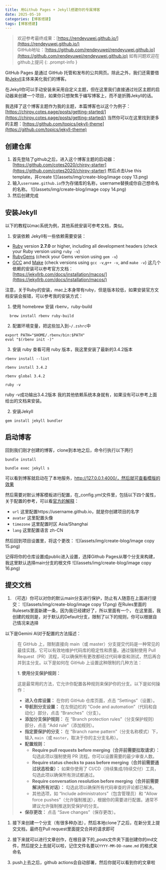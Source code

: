 ```yaml
---
title: 用Github Pages + Jekyll搭建你的专属博客
date: 2025-05-10
categories: [博客搭建]
tags: [博客搭建]
---
```


> 欢迎参考最终成果：[https://rendeyuwei.github.io/](https://rendeyuwei.github.io/)  
> GitHub地址：[https://github.com/rendeyuwei/rendeyuwei.github.io](https://github.com/rendeyuwei/rendeyuwei.github.io) 如有问题欢迎在github上提问
{: .prompt-info }

GitHub Pages 是通过 GitHub 托管和发布的公共网页。除此之外，我们还需要借助[Jekyll](https://jekyllrb.com/)主体来美化我们的博客。

在Jekyll你可以手动安装来采用自定义主题，但在这里我们直接通过社区主题的启动器来创建一个项目，如果你只想聚焦于编写博客上，而不是折腾Jekyll的话。

我选择了这个博客主题作为我的主题，本篇博客也以这个为例子：[https://chirpy.cotes.page/posts/getting-started/](https://chirpy.cotes.page/posts/getting-started/)
当然你可以在这里找到更多的主题：[https://github.com/topics/jekyll-theme](https://github.com/topics/jekyll-theme)

## 创建仓库
1. 首先登陆了github之后，进入这个博客主题的启动器：[https://github.com/cotes2020/chirpy-starter](https://github.com/cotes2020/chirpy-starter) 然后点击Use this template，并create
![](assets/img/create-blog/image copy 13.png)
1. 输入`username.github.io`作为存储库的名称，username替换成你自己想命名的名称。
![](assets/img/create-blog/image copy 14.png)
1. 然后创建完成

## 安装Jekyll
以下的教程以mac系统为例，其他系统安装可参考文档，类似。
1. 安装依赖
Jekyll有一些依赖需要安装：
- [Ruby](https://www.ruby-lang.org/en/downloads/) version **2.7.0** or higher, including all development headers (check your Ruby version using `ruby -v`)
- [RubyGems](https://rubygems.org/pages/download) (check your Gems version using `gem -v`)
- [GCC](https://gcc.gnu.org/install/) and [Make](https://www.gnu.org/software/make/) (check versions using `gcc -v`,`g++ -v`, and `make -v`)
这几个依赖的安装可以参考官方文档：[https://jekyllrb.com/docs/installation/macos/](https://jekyllrb.com/docs/installation/macos/)

注意，关于Ruby的安装，mac上本身带有ruby，但是版本较低，如果安装官方文档安装会报错，可以参考我的安装方式：
1. 使用 homebrew 安装 rbenv，ruby-build
```
  brew install rbenv ruby-build
```
2. 配置环境变量，把这些加入到`~/.zshrc`中
```
export PATH="$HOME/.rbenv/bin:$PATH" 
eval "$(rbenv init -)"
```
 3. 安装 ruby
查看可用 ruby 版本，我这里安装了最新的3.4.2版本
```
rbenv install --list

rbenv install 3.4.2

rbenv global 3.4.2

ruby -v
```
ruby -v成功输出3.4.2版本
我的其他依赖系统本身就有，如果没有可以参考上面给出的文档来安装。

2. 安装Jekyll
```
gem install jekyll bundler
```

## 启动博客
回到我们刚才创建的博客，clone到本地之后，命令行执行以下两行
```
bundle install

bundle exec jekyll s
```
可以看到博客就启动在了本地服务，http://127.0.0.1:4000/，然后就可查看模版的效果

然后需要对默认博客模板进行配置，在_config.yml文件里，包括以下四个属性，关于配置的参考，可以看[官方的解释](https://chirpy.cotes.page/posts/getting-started/)：
- `url` 这里配置https://username.github.io，就是你创建项目的名字
- `avatar` 这里配置头像
- `timezone` 这里配置时区 Asia/Shanghai
- `lang` 这里配置语言 zh-CN

然后回到项目设置里，将这个更改：
![](assets/img/create-blog/image copy 15.png)

记得将你的仓库设置成public进入设置，选择Github Pages从哪个分支来构建，我这里默认选择main分支的根文件
![](assets/img/create-blog/image copy 16.png)
## 提交文档
1. （可选）你可以对你的默认main分支进行保护，防止有人随意在上面进行提交：
![](assets/img/create-blog/image copy 17.png)
在Rules里面的Rulesets里面新建一条，因为我已经建好了，所以里面有一个，
在这里面，我创建的规则是，对于默认的Default分支，限制了以下的规则，你可以根据自己情况来选择

以下是Gemini AI对于配置的方法描述：
> 在 GitHub 上，限制直接向 main（或 master）分支提交代码是一种常见的最佳实践，它可以有效地维护代码库的稳定性和质量。通过强制使用 Pull Request（PR）流程，可以确保所有更改都经过代码审查和测试，然后再合并到主分支。以下是如何在 GitHub 上设置这种限制的几种方法：
> 
> **1. 使用分支保护规则：**
> 
> 这是最常用的方法，它允许你配置各种规则来保护你的分支。以下是如何操作：
> 
> - **进入仓库设置：** 在你的 GitHub 仓库页面，点击 “Settings”（设置）。
> - **导航到分支设置：** 在左侧边栏的 “Code and automation”（代码和自动化）部分，点击 “Branches”（分支）。
> - **添加分支保护规则：** 在 “Branch protection rules”（分支保护规则）部分，点击 “Add rule”（添加规则）。
> - **指定要保护的分支：** 在 “Branch name pattern”（分支名称模式）下，输入 `main`（或 `master`，取决于你的主分支名称）。
> - **配置规则：**
>     - **Require pull requests before merging（合并前需要拉取请求）：** 勾选此项以强制使用 PR 流程。你可以设置需要的最少审查人数。
>     - **Require status checks to pass before merging（合并前需要通过状态检查）：** 如果你使用了 CI/CD（持续集成/持续交付）工具，勾选此项以确保所有测试都通过。
>     - **Require conversation resolution before merging（合并前需要解决所有对话）：** 勾选此项以确保所有代码审查的评论都已解决。
>     - 其他选项，如 “Include administrators”（包含管理员）和 “Allow force pushes”（允许强制推送），根据你的需要进行配置。通常不建议允许强制推送到受保护的分支。
> - **保存更改：** 点击 “Save changes”（保存更改）。

1. 接下来创建一个分支（有很多种办法），然后本地clone了之后，在新分支上提交文档，最终在Pull request里面提交合并的请求即可

2. 接下来就可以进行文章创作，在根目录下的_posts文件夹下面创建你的md文件，然后提交上去就可以啦，记住文件名要以`YYYY-MM-DD-name.md` 的格式来命名

3. push上去之后，github actions会自动部署，然后你就可以看到你的文章啦


